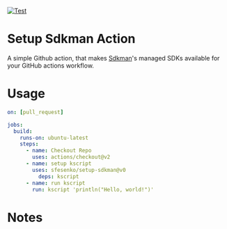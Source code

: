 [![Test](https://github.com/sfesenko/setup-sdkman/actions/workflows/test-action.yaml/badge.svg)](https://github.com/sfesenko/setup-sdkman/actions/workflows/test-action.yaml)
# Setup Sdkman Action
A simple Github action, that makes [Sdkman](https://sdkman.io)'s managed SDKs available for your GitHub actions workflow.
# Usage

```yml
on: [pull_request]

jobs:
  build:
    runs-on: ubuntu-latest
    steps:
      - name: Checkout Repo
        uses: actions/checkout@v2
      - name: setup kscript
        uses: sfesenko/setup-sdkman@v0
          deps: kscript
      - name: run kscript
        run: kscript 'println("Hello, world!")'
```

# Notes
